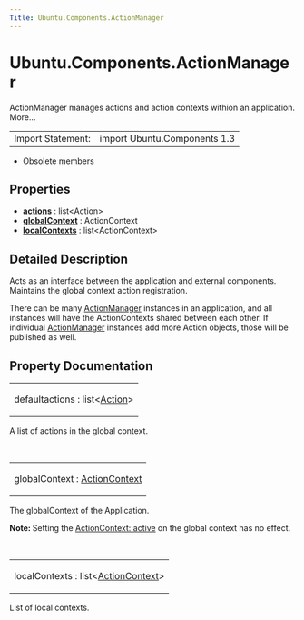```yaml
---
Title: Ubuntu.Components.ActionManager
---
```


# Ubuntu.Components.ActionManager

<span class="subtitle"></span>
<!-- $$$ActionManager-brief -->
<p>ActionManager manages actions and action contexts withion an application. More...</p>
<!-- @@@ActionManager -->
<table class="alignedsummary">
<tr><td class="memItemLeft rightAlign topAlign"> Import Statement:</td><td class="memItemRight bottomAlign"> import Ubuntu.Components 1.3</td></tr></table><ul>
<li>Obsolete members</li>
</ul>
<h2 id="properties">Properties</h2>
<ul>
<li class="fn"><b><b><a href="#actions-prop">actions</a></b></b> : list&lt;Action&gt;</li>
<li class="fn"><b><b><a href="#globalContext-prop">globalContext</a></b></b> : ActionContext</li>
<li class="fn"><b><b><a href="#localContexts-prop">localContexts</a></b></b> : list&lt;ActionContext&gt;</li>
</ul>
<!-- $$$ActionManager-description -->
<h2 id="details">Detailed Description</h2>
</p>
<p>Acts as an interface between the application and external components. Maintains the global context action registration.</p>
<p>There can be many <a href="index.html">ActionManager</a> instances in an application, and all instances will have the ActionContexts shared between each other. If individual <a href="index.html">ActionManager</a> instances add more Action objects, those will be published as well.</p>
<!-- @@@ActionManager -->
<h2>Property Documentation</h2>
<!-- $$$actions -->
<table class="qmlname"><tr valign="top" id="actions-prop"><td class="tblQmlPropNode"><p><span class="qmldefault">default</span><span class="name">actions</span> : <span class="type">list</span>&lt;<span class="type"><a href="Ubuntu.Components.Action.md">Action</a></span>&gt;</p></td></tr></table><p>A list of actions in the global context.</p>
<!-- @@@actions -->
<br/>
<!-- $$$globalContext -->
<table class="qmlname"><tr valign="top" id="globalContext-prop"><td class="tblQmlPropNode"><p><span class="name">globalContext</span> : <span class="type"><a href="Ubuntu.Components.ActionContext.md">ActionContext</a></span></p></td></tr></table><p>The globalContext of the Application.</p>
<p><b>Note: </b>Setting the <a href="Ubuntu.Components.ActionContext.md#active-prop">ActionContext::active</a> on the global context has no effect.</p><!-- @@@globalContext -->
<br/>
<!-- $$$localContexts -->
<table class="qmlname"><tr valign="top" id="localContexts-prop"><td class="tblQmlPropNode"><p><span class="name">localContexts</span> : <span class="type">list</span>&lt;<span class="type"><a href="Ubuntu.Components.ActionContext.md">ActionContext</a></span>&gt;</p></td></tr></table><p>List of local contexts.</p>
<!-- @@@localContexts -->
<br/>
